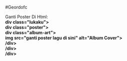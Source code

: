 #Geordofc

Ganti Poster Di Html: <br>
      **div class="lukaku">** <br>
        **div class="poster">** <br>
            **div class="album-art">** <br>
                **img src="ganti poster lagu di sini" alt="Album Cover">**<br>
            **/div>**<br>
       **/div>**<br>
      **/div>**<br>
